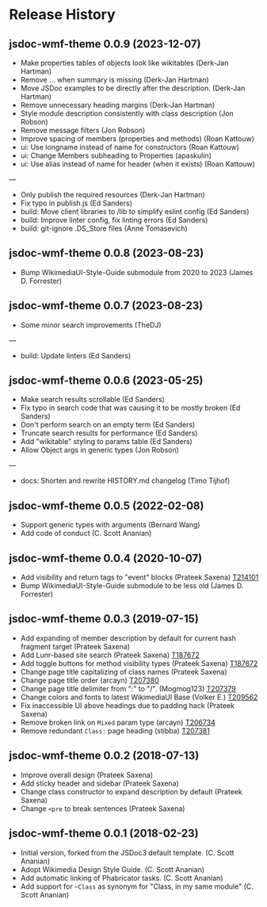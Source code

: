 # Release History

## jsdoc-wmf-theme 0.0.9 (2023-12-07)
* Make properties tables of objects look like wikitables (Derk-Jan Hartman)
* Remove ... when summary is missing (Derk-Jan Hartman)
* Move JSDoc examples to be directly after the description. (Derk-Jan Hartman)
* Remove unnecessary heading margins (Derk-Jan Hartman)
* Style module description consistently with class description (Jon Robson)
* Remove message filters (Jon Robson)
* Improve spacing of members (properties and methods) (Roan Kattouw)
* ui: Use longname instead of name for constructors (Roan Kattouw)
* ui: Change Members subheading to Properties (apaskulin)
* ui: Use alias instead of name for header (when it exists) (Roan Kattouw)

—
* Only publish the required resources (Derk-Jan Hartman)
* Fix typo in publish.js (Ed Sanders)
* build: Move client libraries to /lib to simplify eslint config (Ed Sanders)
* build: Improve linter config, fix linting errors (Ed Sanders)
* build: git-ignore .DS_Store files (Anne Tomasevich)


## jsdoc-wmf-theme 0.0.8 (2023-08-23)
* Bump WikimediaUI-Style-Guide submodule from 2020 to 2023 (James D. Forrester)

## jsdoc-wmf-theme 0.0.7 (2023-08-23)
* Some minor search improvements (TheDJ)

—
* build: Update linters (Ed Sanders)

## jsdoc-wmf-theme 0.0.6 (2023-05-25)
* Make search results scrollable (Ed Sanders)
* Fix typo in search code that was causing it to be mostly broken (Ed Sanders)
* Don't perform search on an empty term (Ed Sanders)
* Truncate search results for performance (Ed Sanders)
* Add "wikitable" styling to params table (Ed Sanders)
* Allow Object args in generic types (Jon Robson)

—
* docs: Shorten and rewrite HISTORY.md changelog (Timo Tijhof)

## jsdoc-wmf-theme 0.0.5 (2022-02-08)
* Support generic types with arguments (Bernard Wang)
* Add code of conduct (C. Scott Ananian)

## jsdoc-wmf-theme 0.0.4 (2020-10-07)
* Add visibility and return tags to "event" blocks (Prateek Saxena) [T214101](https://phabricator.wikimedia.org/T214101)
* Bump WikimediaUI-Style-Guide submodule to be less old (James D. Forrester)

## jsdoc-wmf-theme 0.0.3 (2019-07-15)
* Add expanding of member description by default for current hash fragment target (Prateek Saxena)
* Add Lunr-based site search (Prateek Saxena) [T187672](https://phabricator.wikimedia.org/T187672)
* Add toggle buttons for method visibility types (Prateek Saxena) [T187672](https://phabricator.wikimedia.org/T187672)
* Change page title capitalizing of class names (Prateek Saxena)
* Change page title order (arcayn) [T207380](https://phabricator.wikimedia.org/T207380)
* Change page title delimiter from ":" to "/". (Mogmog123) [T207379](https://phabricator.wikimedia.org/T207379)
* Change colors and fonts to latest WikimediaUI Base (Volker E.) [T209562](https://phabricator.wikimedia.org/T209562)
* Fix inaccessible UI above headings due to padding hack (Prateek Saxena)
* Remove broken link on `Mixed` param type (arcayn) [T206734](https://phabricator.wikimedia.org/T206734)
* Remove redundant `Class:` page heading (stibba) [T207381](https://phabricator.wikimedia.org/T207381)

## jsdoc-wmf-theme 0.0.2 (2018-07-13)
* Improve overall design (Prateek Saxena)
* Add sticky header and sidebar (Prateek Saxena)
* Change class constructor to expand description by default (Prateek Saxena)
* Change `<pre` to break sentences (Prateek Saxena)

## jsdoc-wmf-theme 0.0.1 (2018-02-23)
* Initial version, forked from the JSDoc3 default template. (C. Scott Ananian)
* Adopt Wikimedia Design Style Guide. (C. Scott Ananian)
* Add automatic linking of Phabricator tasks. (C. Scott Ananian)
* Add support for `~Class` as synonym for "Class, in my same module" (C. Scott Ananian)
